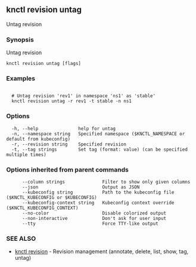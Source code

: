 ## knctl revision untag

Untag revision

### Synopsis

Untag revision

```
knctl revision untag [flags]
```

### Examples

```

  # Untag revision 'rev1' in namespace 'ns1' as 'stable'
  knctl revision untag -r rev1 -t stable -n ns1
```

### Options

```
  -h, --help               help for untag
  -n, --namespace string   Specified namespace ($KNCTL_NAMESPACE or default from kubeconfig)
  -r, --revision string    Specified revision
  -t, --tag strings        Set tag (format: value) (can be specified multiple times)
```

### Options inherited from parent commands

```
      --column strings              Filter to show only given columns
      --json                        Output as JSON
      --kubeconfig string           Path to the kubeconfig file ($KNCTL_KUBECONFIG or $KUBECONFIG)
      --kubeconfig-context string   Kubeconfig context override ($KNCTL_KUBECONFIG_CONTEXT)
      --no-color                    Disable colorized output
      --non-interactive             Don't ask for user input
      --tty                         Force TTY-like output
```

### SEE ALSO

* [knctl revision](knctl_revision.md)	 - Revision management (annotate, delete, list, show, tag, untag)

